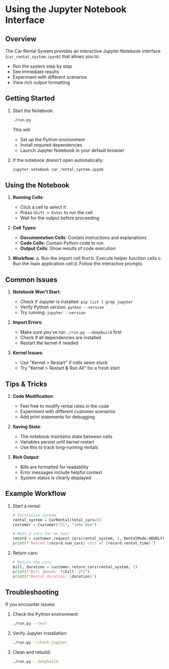 # Using the Jupyter Notebook Interface

## Overview

The Car Rental System provides an interactive Jupyter Notebook interface (`car_rental_system.ipynb`) that allows you to:
- Run the system step by step
- See immediate results
- Experiment with different scenarios
- View rich output formatting

## Getting Started

1. Start the Notebook:
   ```bash
   ./run.py
   ```
   This will:
   - Set up the Python environment
   - Install required dependencies
   - Launch Jupyter Notebook in your default browser

2. If the notebook doesn't open automatically:
   ```bash
   jupyter notebook car_rental_system.ipynb
   ```

## Using the Notebook

1. **Running Cells**:
   - Click a cell to select it
   - Press `Shift + Enter` to run the cell
   - Wait for the output before proceeding

2. **Cell Types**:
   - **Documentation Cells**: Contain instructions and explanations
   - **Code Cells**: Contain Python code to run
   - **Output Cells**: Show results of code execution

3. **Workflow**:
   a. Run the import cell first
   b. Execute helper function cells
   c. Run the main application cell
   d. Follow the interactive prompts

## Common Issues

1. **Notebook Won't Start**:
   - Check if Jupyter is installed: `pip list | grep jupyter`
   - Verify Python version: `python --version`
   - Try running: `jupyter --version`

2. **Import Errors**:
   - Make sure you've run `./run.py --deepbuild` first
   - Check if all dependencies are installed
   - Restart the kernel if needed

3. **Kernel Issues**:
   - Use "Kernel > Restart" if cells seem stuck
   - Try "Kernel > Restart & Run All" for a fresh start

## Tips & Tricks

1. **Code Modification**:
   - Feel free to modify rental rates in the code
   - Experiment with different customer scenarios
   - Add print statements for debugging

2. **Saving State**:
   - The notebook maintains state between cells
   - Variables persist until kernel restart
   - Use this to track long-running rentals

3. **Rich Output**:
   - Bills are formatted for readability
   - Error messages include helpful context
   - System status is clearly displayed

## Example Workflow

1. Start a rental:
   ```python
   # Initialize system
   rental_system = CarRental(total_cars=5)
   customer = Customer("C1", "John Doe")

   # Rent 2 cars for an hour
   record = customer.request_cars(rental_system, 2, RentalMode.HOURLY)
   print(f"Rented {record.num_cars} cars at {record.rental_time}")
   ```

2. Return cars:
   ```python
   # Return the cars
   bill, duration = customer.return_cars(rental_system, 2)
   print(f"Bill amount: ₹{bill:.2f}")
   print(f"Rental duration: {duration}")
   ```

## Troubleshooting

If you encounter issues:

1. Check the Python environment:
   ```bash
   ./run.py --test
   ```

2. Verify Jupyter installation:
   ```bash
   ./run.py --check-jupyter
   ```

3. Clean and rebuild:
   ```bash
   ./run.py --deepbuild
   ```
